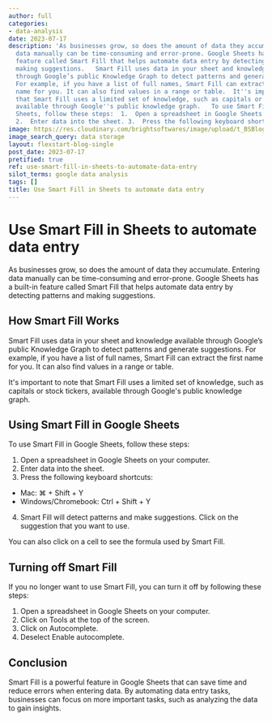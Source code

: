 ```yaml
---
author: full
categories:
- data-analysis
date: 2023-07-17
description: 'As businesses grow, so does the amount of data they accumulate. Entering
  data manually can be time-consuming and error-prone. Google Sheets has a built-in
  feature called Smart Fill that helps automate data entry by detecting patterns and
  making suggestions.   Smart Fill uses data in your sheet and knowledge available
  through Google’s public Knowledge Graph to detect patterns and generate suggestions.
  For example, if you have a list of full names, Smart Fill can extract the first
  name for you. It can also find values in a range or table.  It''s important to note
  that Smart Fill uses a limited set of knowledge, such as capitals or stock tickers,
  available through Google''s public knowledge graph.   To use Smart Fill in Google
  Sheets, follow these steps:  1.  Open a spreadsheet in Google Sheets on your computer.
  2.  Enter data into the sheet. 3.  Press the following keyboard shortcuts:  -'
image: https://res.cloudinary.com/brightsoftwares/image/upload/t_BSBlogImage/v1/brightsoftwares.com.blog/GNyjCePVRs8
image_search_query: data storage
layout: flexstart-blog-single
post_date: 2023-07-17
pretified: true
ref: use-smart-fill-in-sheets-to-automate-data-entry
silot_terms: google data analysis
tags: []
title: Use Smart Fill in Sheets to automate data entry
---
```


# Use Smart Fill in Sheets to automate data entry

As businesses grow, so does the amount of data they accumulate. Entering data manually can be time-consuming and error-prone. Google Sheets has a built-in feature called Smart Fill that helps automate data entry by detecting patterns and making suggestions.

## How Smart Fill Works

Smart Fill uses data in your sheet and knowledge available through Google’s public Knowledge Graph to detect patterns and generate suggestions. For example, if you have a list of full names, Smart Fill can extract the first name for you. It can also find values in a range or table.

It's important to note that Smart Fill uses a limited set of knowledge, such as capitals or stock tickers, available through Google's public knowledge graph.

## Using Smart Fill in Google Sheets

To use Smart Fill in Google Sheets, follow these steps:

1.  Open a spreadsheet in Google Sheets on your computer.
2.  Enter data into the sheet.
3.  Press the following keyboard shortcuts:

-   Mac: ⌘ + Shift + Y
-   Windows/Chromebook: Ctrl + Shift + Y

4.  Smart Fill will detect patterns and make suggestions. Click on the suggestion that you want to use.

You can also click on a cell to see the formula used by Smart Fill.

## Turning off Smart Fill

If you no longer want to use Smart Fill, you can turn it off by following these steps:

1.  Open a spreadsheet in Google Sheets on your computer.
2.  Click on Tools at the top of the screen.
3.  Click on Autocomplete.
4.  Deselect Enable autocomplete.

## Conclusion

Smart Fill is a powerful feature in Google Sheets that can save time and reduce errors when entering data. By automating data entry tasks, businesses can focus on more important tasks, such as analyzing the data to gain insights.